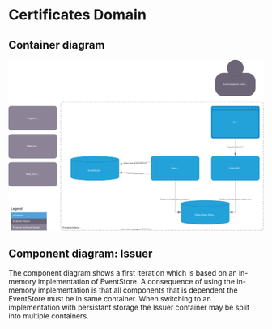 # Certificates Domain

## Container diagram
![Container diagram](../diagrams/certificates.container.drawio.svg)

## Component diagram: Issuer

The component diagram shows a first iteration which is based on an in-memory implementation of EventStore. A consequence of using the in-memory implementation is that all components that is dependent the EventStore must be in same container. When switching to an implementation with persistant storage the Issuer container may be split into multiple containers.
